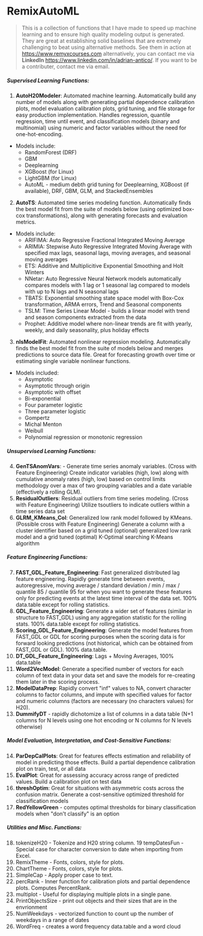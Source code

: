 # RemixAutoML
> This is a collection of functions that I have made to speed up machine learning and to ensure high quality modeling output is generated. They are great at establishing solid baselines that are extremely challenging to beat using alternative methods. See them in action at https://www.remyxcourses.com alternatively, you can contact me via **LinkedIn** https://www.linkedin.com/in/adrian-antico/. If you want to be a contributer, contact me via email.
##### Supervised Learning Functions: 
1. **AutoH20Modeler**: Automated machine learning. Automatically build any number of models along with generating partial dependence calibration plots, model evaluation calibration plots, grid tuning, and file storage for easy production implementation. Handles regression, quantile regression, time until event, and classification models (binary and multinomial) using numeric and factor variables without the need for one-hot-encoding.
* Models include:
  * RandomForest (DRF)
  * GBM
  * Deeplearning
  * XGBoost (for Linux)
  * LightGBM (for Linux)
  * AutoML - medium debth grid tuning for Deeplearning, XGBoost (if available), DRF, GBM, GLM, and StackedEnsembles
2. **AutoTS**: Automated time series modeling function. Automatically finds the best model fit from the suite of models below (using optimized box-cox transformations), along with generating forecasts and evaluation metrics.
* Models include:
  * ARIFIMA: Auto Regressive Fractional Integrated Moving Average
  * ARIMIA: Stepwise Auto Regressive Integrated Moving Average with specified max lags, seasonal lags, moving averages, and seasonal moving averages
  * ETS: Additive and Multiplicitive Exponential Smoothing and Holt Winters
  * NNetar: Auto Regressive Neural Network models automatically compares models with 1 lag or 1 seasonal lag compared to models with up to N lags and N seasonal lags
  * TBATS: Exponential smoothing state space model with Box-Cox transformation, ARMA errors, Trend and Seasonal components
  * TSLM: Time Series Linear Model - builds a linear model with trend and season components extracted from the data
  * Prophet: Additive model where non-linear trends are fit with yearly, weekly, and daily seasonality, plus holiday effects
3. **nlsModelFit**: Automated nonlinear regression modeling. Automatically finds the best model fit from the suite of models below and merges predictions to source data file. Great for forecasting growth over time or estimating single variable nonlinear functions.
* Models included:
  * Asymptotic
  * Asymptotic through origin
  * Asymptotic with offset
  * Bi-exponential
  * Four parameter logistic
  * Three parameter logistic
  * Gompertz
  * Michal Menton
  * Weibull
  * Polynomial regression or monotonic regression

##### Unsupervised Learning Functions: 
4. **GenTSAnomVars**: - Generate time series anomaly variables. (Cross with Feature Engineering) Create indicator variables (high, low) along with cumulative anomaly rates (high, low) based on control limits methodology over a max of two grouping variables and a date variable (effectively a rolling GLM).
5. **ResidualOutliers**: Residual outliers from time series modeling. (Cross with Feature Engineering) Utilize tsoutliers to indicate outliers within a time series data set
6. **GLRM_KMeans_Col**: Generalized low rank model followed by KMeans. (Possible cross with Feature Engineering) Generate a column with a cluster identifier based on a grid tuned (optional) generalized low rank model and a grid tuned (optimal) K-Optimal searching K-Means algorithm

##### Feature Engineering Functions: 
7. **FAST_GDL_Feature_Engineering**: Fast generalized distributed lag feature engineering. Rapidly generate time between events, autoregressive, moving average / standard deviation / min / max / quantile 85 / quantile 95 for when you want to generate these features only for predicting events at the latest time interval of the data set. 100% data.table except for rolling statistics.
8. **GDL_Feature_Engineering**: Generate a wider set of features (similar in structure to FAST_GDL) using any aggregation statistic for the rolling stats. 100% data.table except for rolling statistics.
9. **Scoring_GDL_Feature_Engineering**: Generate the model features from FAST_GDL or GDL for scoring purposes when the scoring data is for forward looking predictions (not historical, which can be obtained from FAST_GDL or GDL). 100% data.table.
10. **DT_GDL_Feature_Engineering**: Lags + Moving Averages, 100% data.table
11. **Word2VecModel**: Generate a specified number of vectors for each column of text data in your data set and save the models for re-creating them later in the scoring process.
12. **ModelDataPrep**: Rapidly convert "inf" values to NA, convert character columns to factor columns, and impute with specified values for factor and numeric columns (factors are necessary (no characters values) for H20).
13. **DummifyDT** - rapidly dichotomize a list of columns in a data table (N+1 columns for N levels using one hot encoding or N columns for N levels otherwise)

##### Model Evaluation, Interpretation, and Cost-Sensitive Functions: 
14. **ParDepCalPlots**: Great for features effects estimation and reliability of model in predicting those effects. Build a partial dependence calibration plot on train, test, or all data
15. **EvalPlot**: Great for assessing accuracy across range of predicted values. Build a calibration plot on test data
16. **threshOptim**: Great for situations with asymmetric costs across the confusion matrix. Generate a cost-sensitive optimized threshold for classification models
17. **RedYellowGreen** - computes optimal thresholds for binary classification models when "don't classify" is an option

##### Utilities and Misc. Functions:
18. tokenizeH20 - Tokenize and H20 string column.
19 tempDatesFun - Special case for character conversion to date when importing from Excel.
20. RemixTheme - Fonts, colors, style for plots.
21. ChartTheme - Fonts, colors, style for plots.
22. SimpleCap - Apply proper case to text.
23. percRank - Inner function for calibration plots and partial dependence plots. Computes PercentRank.
24. multiplot - Useful for displaying multiple plots in a single pane.
25. PrintObjectsSize - print out objects and their sizes that are in the envrionment
26. NumWeekdays - vectorized function to count up the number of weekdays in a range of dates
27. WordFreq - creates a word frequency data.table and a word cloud
